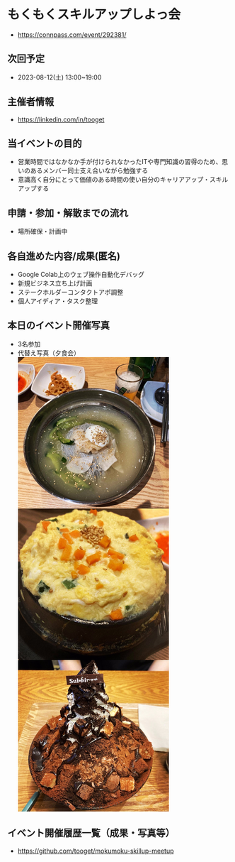 # もくもくスキルアップしよっ会
 - https://connpass.com/event/292381/

## 次回予定
 - 2023-08-12(土) 13:00~19:00

## 主催者情報
 - https://linkedin.com/in/tooget

## 当イベントの目的
 - 営業時間ではなかなか手が付けられなかったITや専門知識の習得のため、思いのあるメンバー同士支え合いながら勉強する
 - 意識高く自分にとって価値のある時間の使い自分のキャリアアップ・スキルアップする

## 申請・参加・解散までの流れ
 - 場所確保・計画中

## 各自進めた内容/成果(匿名)
 - Google Colab上のウェブ操作自動化デバッグ
 - 新規ビジネス立ち上げ計画
 - ステークホルダーコンタクトアポ調整
 - 個人アイディア・タスク整理

## 本日のイベント開催写真
 - 3名参加
 - 代替え写真（夕食会）
![写真・同意済み](https://raw.githubusercontent.com/tooget/mokumoku-skillup-meetup/main/photo/【第23回・Y-Valley代々木】もくもくスキルアップしよっ会_20230805.jpg)

## イベント開催履歴一覧（成果・写真等）
 - https://github.com/tooget/mokumoku-skillup-meetup
